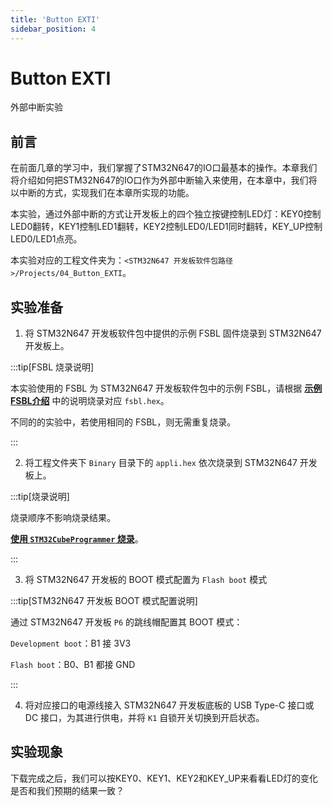 ```yaml
---
title: 'Button EXTI'
sidebar_position: 4
---
```


# Button EXTI

外部中断实验

## 前言

在前面几章的学习中，我们掌握了STM32N647的IO口最基本的操作。本章我们将介绍如何把STM32N647的IO口作为外部中断输入来使用，在本章中，我们将以中断的方式，实现我们在本章所实现的功能。

本实验，通过外部中断的方式让开发板上的四个独立按键控制LED灯：KEY0控制LED0翻转，KEY1控制LED1翻转，KEY2控制LED0/LED1同时翻转，KEY_UP控制LED0/LED1点亮。

本实验对应的工程文件夹为：`<STM32N647 开发板软件包路径>/Projects/04_Button_EXTI`。

## 实验准备

1. 将 STM32N647 开发板软件包中提供的示例 FSBL 固件烧录到 STM32N647 开发板上。

:::tip[FSBL 烧录说明]

本实验使用的 FSBL 为 STM32N647 开发板软件包中的示例 FSBL，请根据 [**示例 FSBL介绍**](../start-guide/software-package/software-package.md#fsbl) 中的说明烧录对应 `fsbl.hex`。

不同的的实验中，若使用相同的 FSBL，则无需重复烧录。

:::

2. 将工程文件夹下 `Binary` 目录下的 `appli.hex` 依次烧录到 STM32N647 开发板上。

:::tip[烧录说明]

烧录顺序不影响烧录结果。

[**使用 `STM32CubeProgrammer` 烧录**](../start-guide/start-development/step-by-step.md#step-3-使用-stm32cubeprogrammer-烧录)。

:::

3. 将 STM32N647 开发板的 BOOT 模式配置为 `Flash boot` 模式

:::tip[STM32N647 开发板 BOOT 模式配置说明]

通过 STM32N647 开发板 `P6` 的跳线帽配置其 BOOT 模式：

`Development boot`：B1 接 3V3

`Flash boot`：B0、B1 都接 GND

:::

4. 将对应接口的电源线接入 STM32N647 开发板底板的 USB Type-C 接口或 DC 接口，为其进行供电，并将 `K1` 自锁开关切换到开启状态。

## 实验现象

下载完成之后，我们可以按KEY0、KEY1、KEY2和KEY_UP来看看LED灯的变化是否和我们预期的结果一致？